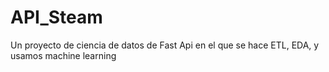 # API_Steam
Un proyecto de ciencia de datos de Fast Api en el que se hace ETL, EDA, y usamos machine learning
